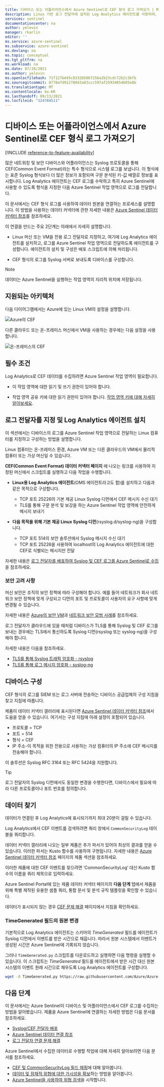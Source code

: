 ```yaml
---
title: 디바이스 또는 어플라이언스에서 Azure Sentinel로 CEF 형식 로그 가져오기 | Microsoft Docs
description: Linux 기반 로그 전달자에 설치된 Log Analytics 에이전트를 사용하여, Syslog를 통해 CEF(Common Event Format)로 전송된 로그를 Azure Sentinel 작업 영역에 수집합니다.
services: sentinel
documentationcenter: na
author: yelevin
manager: rkarlin
editor: ''
ms.service: azure-sentinel
ms.subservice: azure-sentinel
ms.devlang: na
ms.topic: conceptual
ms.tgt_pltfrm: na
ms.workload: na
ms.date: 07/26/2021
ms.author: yelevin
ms.openlocfilehash: 71f127bd45c833205067256a2b23cdc72b2c3bfb
ms.sourcegitcommit: 0770a7d91278043a83ccc597af25934854605e8b
ms.translationtype: MT
ms.contentlocale: ko-KR
ms.lasthandoff: 09/13/2021
ms.locfileid: "124784511"
---
```

# <a name="get-cef-formatted-logs-from-your-device-or-appliance-into-azure-sentinel"></a>디바이스 또는 어플라이언스에서 Azure Sentinel로 CEF 형식 로그 가져오기

[!INCLUDE [reference-to-feature-availability](includes/reference-to-feature-availability.md)]

많은 네트워킹 및 보안 디바이스와 어플라이언스는 Syslog 프로토콜을 통해 CEF(Common Event Format)라는 특수 형식으로 시스템 로그를 보냅니다. 이 형식에는 표준 Syslog 형식보다 더 많은 정보가 포함되며 구문 분석된 키-값 배열로 정보를 표시합니다. Log Analytics 에이전트는 CEF 로그를 수락하고 특히 Azure Sentinel에 사용할 수 있도록 형식을 지정한 다음 Azure Sentinel 작업 영역으로 로그를 전달합니다.

이 문서에서는 CEF 형식 로그를 사용하여 데이터 원본을 연결하는 프로세스를 설명합니다. 이 방법을 사용하는 데이터 커넥터에 관한 자세한 내용은 [Azure Sentinel 데이터 커넥터 참조](data-connectors-reference.md)를 참조하세요.

이 연결을 만드는 주요 2단계는 아래에서 자세히 설명합니다.

- Linux 머신 또는 VM을 전용 로그 전달자로 지정하고, 여기에 Log Analytics 에이전트를 설치하고, 로그를 Azure Sentinel 작업 영역으로 전달하도록 에이전트를 구성합니다.
에이전트의 설치 및 구성은 배포 스크립트에 의해 처리됩니다.

- CEF 형식의 로그를 Syslog 서버로 보내도록 디바이스를 구성합니다.

> [!NOTE]
> 데이터는 Azure Sentinel을 실행하는 작업 영역의 지리적 위치에 저장됩니다.

## <a name="supported-architectures"></a>지원되는 아키텍처

다음 다이어그램에서는 Azure에 있는 Linux VM의 설정을 설명합니다.

 ![Azure의 CEF](./media/connect-cef/cef-syslog-azure.png)

다른 클라우드 또는 온-프레미스 머신에서 VM을 사용하는 경우에는 다음 설정을 사용합니다.

 ![온-프레미스의 CEF](./media/connect-cef/cef-syslog-onprem.png)

## <a name="prerequisites"></a>필수 조건

Log Analytics로 CEF 데이터를 수집하려면 Azure Sentinel 작업 영역이 필요합니다.

- 이 작업 영역에 대한 읽기 및 쓰기 권한이 있어야 합니다.

- 작업 영역 공유 키에 대한 읽기 권한이 있어야 합니다. [작업 영역 키에 대해 자세히 알아보세요](../azure-monitor/agents/agent-windows.md).

## <a name="designate-a-log-forwarder-and-install-the-log-analytics-agent"></a>로그 전달자를 지정 및 Log Analytics 에이전트 설치

이 섹션에서는 디바이스의 로그를 Azure Sentinel 작업 영역으로 전달하는 Linux 컴퓨터를 지정하고 구성하는 방법을 설명합니다.

Linux 컴퓨터는 온-프레미스 환경, Azure VM 또는 다른 클라우드의 VM에서 물리적 컴퓨터 또는 가상 머신일 수 있습니다.

**CEF(Common Event Format) 데이터 커넥터 페이지** 에 나오는 링크를 사용하여 지정된 머신에서 스크립트를 실행하고 다음 작업을 수행합니다.

- **Linux용 Log Analytics 에이전트**(OMS 에이전트라고도 함)를 설치하고 다음과 같은 목적으로 구성합니다.
    - TCP 포트 25226의 기본 제공 Linux Syslog 디먼에서 CEF 메시지 수신 대기
    - TLS를 통해 구문 분석 및 보강을 하는 Azure Sentinel 작업 영역에 안전하게 메시지 보내기

- **다음 목적을 위해 기본 제공 Linux Syslog 디먼**(rsyslog.d/syslog-ng)을 구성합니다.
    - TCP 포트 514의 보안 솔루션에서 Syslog 메시지 수신 대기
    - TCP 포트 25226을 사용하여 localhost의 Log Analytics 에이전트에 대한 CEF로 식별되는 메시지만 전달

자세한 내용은 [로그 전달자를 배포하여 Syslog 및 CEF 로그를 Azure Sentinel로 수집](connect-log-forwarder.md)을 참조하세요.

### <a name="security-considerations"></a>보안 고려 사항

머신 보안은 조직의 보안 정책에 따라 구성해야 합니다. 예를 들어 네트워크가 회사 네트워크 보안 정책에 맞게 구성되고 디먼의 포트 및 프로토콜이 사용자의 요구 사항에 맞게 변경될 수 있습니다.

자세한 내용은 [Azure의 보안 VM](../virtual-machines/security-policy.md)과 [네트워크 보안 모범 사례](../security/fundamentals/network-best-practices.md)를 참조하세요.

로그 전달자가 클라우드에 있을 때처럼 디바이스가 TLS를 통해 Syslog 및 CEF 로그를 보내는 경우에는 TLS에서 통신하도록 Syslog 디먼(rsyslog 또는 syslog-ng)을 구성해야 합니다. 

자세한 내용은 다음을 참조하세요.

- [TLS를 통해 Syslog 트래픽 암호화 - rsyslog](https://www.rsyslog.com/doc/v8-stable/tutorials/tls_cert_summary.html)
- [TLS를 통해 로그 메시지 암호화 - syslog-ng](https://support.oneidentity.com/technical-documents/syslog-ng-open-source-edition/3.22/administration-guide/60#TOPIC-1209298)

## <a name="configure-your-device"></a>디바이스 구성

CEF 형식의 로그를 SIEM 또는 로그 서버에 전송하는 디바이스 공급업체의 구성 지침을 찾고 지침에 따릅니다. 

제품이 데이터 커넥터 갤러리에 표시된다면 [Azure Sentinel 데이터 커넥터 참조](data-connectors-reference.md)에서 도움을 얻을 수 있습니다. 여기서는 구성 지침에 아래 설정이 포함되어 있습니다.

   - 프로토콜 = TCP
   - 포트 = 514
   - 형식 = CEF
   - IP 주소-이 목적을 위한 전용으로 사용하는 가상 컴퓨터의 IP 주소에 CEF 메시지를 전송해야 합니다.

이 솔루션은 Syslog RFC 3164 또는 RFC 5424을 지원합니다.

> [!TIP]
> 로그 전달자의 Syslog 디먼에서도 동일한 변경을 수행한다면, 디바이스에서 필요에 따라 다른 프로토콜이나 포트 번호를 정의합니다.
>

## <a name="find-your-data"></a>데이터 찾기

데이터가 연결된 후 Log Analytics에 표시되기까지 최대 20분이 걸릴 수 있습니다.

Log Analytics에서 CEF 이벤트를 검색하려면 쿼리 창에서 `CommonSecurityLog` 테이블을 쿼리합니다.

데이터 커넥터 갤러리에 나오는 일부 제품은 추가 파서가 있어야 최상의 결과를 얻을 수 있습니다. 이러한 파서는 Kusto 함수를 사용하여 구현됩니다. 자세한 내용은 [Azure Sentinel 데이터 커넥터 참조](data-connectors-reference.md) 페이지의 제품 섹션을 참조하세요.

이러한 제품에 대한 CEF 이벤트를 찾으려면 ‘CommonSecurityLog’ 대신 Kusto 함수의 이름을 쿼리 제목으로 입력하세요.

Azure Sentinel Portal에 있는 제품 데이터 커넥터 페이지의 **다음 단계** 탭에서 제품을 위해 특별 제작된 유용한 샘플 쿼리, 통합 문서 및 분석 규칙 템플릿을 확인할 수 있습니다.

데이터가 표시되지 않는 경우 [CEF 문제 해결](./troubleshooting-cef-syslog.md) 페이지에서 지침을 확인하세요.

### <a name="changing-the-source-of-the-timegenerated-field"></a>TimeGenerated 필드의 원본 변경

기본적으로 Log Analytics 에이전트는 스키마의 *TimeGenerated* 필드를 에이전트가 Syslog 디먼에서 이벤트를 받은 시간으로 채웁니다. 따라서 원본 시스템에서 이벤트가 생성된 시간은 Azure Sentinel에 기록되지 않습니다.

그러나 `TimeGenerated.py` 스크립트를 다운로드하고 실행하면 다음 명령을 실행할 수 있습니다. 이 스크립트는 *TimeGenerated* 필드를 에이전트에서 받은 시간 대신 원본 시스템의 이벤트 원래 시간으로 채우도록 Log Analytics 에이전트를 구성합니다.

```bash
wget -O TimeGenerated.py https://raw.githubusercontent.com/Azure/Azure-Sentinel/master/DataConnectors/CEF/TimeGenerated.py && python TimeGenerated.py {ws_id}
```

## <a name="next-steps"></a>다음 단계

이 문서에서는 Azure Sentinel이 디바이스 및 어플라이언스에서 CEF 로그를 수집하는 방법을 알아봤습니다. 제품을 Azure Sentinel에 연결하는 자세한 방법은 다음 문서를 참조하세요.

- [Syslog/CEF 전달자 배포](connect-log-forwarder.md)
- [Azure Sentinel 데이터 연결 참조](data-connectors-reference.md)
- [로그 전달자 연결 문제 해결](troubleshooting-cef-syslog.md#validate-cef-connectivity)

Azure Sentinel에서 수집한 데이터로 수행할 작업에 대해 자세히 알아보려면 다음 문서를 참조하세요.

- [CEF 및 CommonSecurityLog 필드 매핑](cef-name-mapping.md)에 대해 알아봅니다.
- [데이터 및 잠재적 위협에 대한 가시성을 확보](get-visibility.md)하는 방법을 알아봅니다.
- [Azure Sentinel을 사용하여 위협 검색](./detect-threats-built-in.md)을 시작합니다.